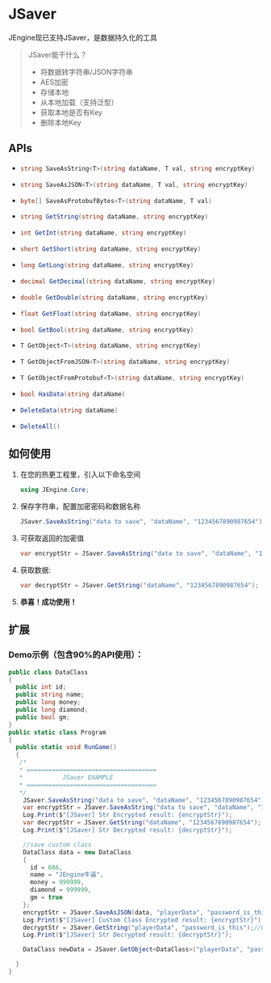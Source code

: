 # JSaver

JEngine现已支持JSaver，是数据持久化的工具

> JSaver能干什么？
>
> - 将数据转字符串/JSON字符串
> - AES加密
> - 存储本地
> - 从本地加载（支持泛型）
> - 获取本地是否有Key
> - 删除本地Key


## APIs

- ```csharp
  string SaveAsString<T>(string dataName, T val, string encryptKey)
  ```

- ```csharp
  string SaveAsJSON<T>(string dataName, T val, string encryptKey)
  ```

- ```csharp
  byte[] SaveAsProtobufBytes<T>(string dataName, T val) 
  ```

- ```csharp
  string GetString(string dataName, string encryptKey)
  ```

- ```csharp
  int GetInt(string dataName, string encryptKey)
  ```

- ```csharp
  short GetShort(string dataName, string encryptKey)
  ```

- ```csharp
  long GetLong(string dataName, string encryptKey)
  ```

- ```csharp
  decimal GetDecimal(string dataName, string encryptKey)
  ```

- ```csharp
  double GetDouble(string dataName, string encryptKey)
  ```

- ```csharp
  float GetFloat(string dataName, string encryptKey)
  ```

- ```csharp
  bool GetBool(string dataName, string encryptKey)
  ```

- ```csharp
  T GetObject<T>(string dataName, string encryptKey)
  ```

- ```csharp
  T GetObjectFromJSON<T>(string dataName, string encryptKey)
  ```

- ```csharp
  T GetObjectFromProtobuf<T>(string dataName, string encryptKey)
  ```

- ```csharp
  bool HasData(string dataName)
  ```

- ```csharp
  DeleteData(string dataName)
  ```

- ```csharp
  DeleteAll()
  ```



## 如何使用

1. 在您的热更工程里，引入以下命名空间

   ```csharp
   using JEngine.Core;
   ```

2. 保存字符串，配置加密密码和数据名称

   ```csharp
   JSaver.SaveAsString("data to save", "dataName", "1234567890987654");//Set a data to local storage
   ```

3. 可获取返回的加密值

   ```csharp
   var encryptStr = JSaver.SaveAsString("data to save", "dataName", "1234567890987654");//set and get the encrypted data string
   ```

4. 获取数据:

   ```csharp
   var decryptStr = JSaver.GetString("dataName", "1234567890987654");
   ```

5. **恭喜！成功使用！**

## 扩展

### Demo示例（包含90%的API使用）：

   ```csharp
   public class DataClass
   {
     public int id;
     public string name;
     public long money;
     public long diamond;
     public bool gm;
   }
   public static class Program
   {
     public static void RunGame()
     {
      /*
      * ====================================
      *           JSaver EXAMPLE
      * ====================================
      */
       JSaver.SaveAsString("data to save", "dataName", "1234567890987654");//Set a data to local storage
       var encryptStr = JSaver.SaveAsString("data to save", "dataName", "1234567890987654");//set and get the encrypted data string
       Log.Print($"[JSaver] Str Encrypted result: {encryptStr}");
       var decryptStr = JSaver.GetString("dataName", "1234567890987654");
       Log.Print($"[JSaver] Str Decrypted result: {decryptStr}");
   
       //save custom class
       DataClass data = new DataClass
       {
         id = 666,
         name = "JEngine牛逼",
         money = 999999,
         diamond = 999999,
         gm = true
       };
       encryptStr = JSaver.SaveAsJSON(data, "playerData", "password_is_this");
       Log.Print($"[JSaver] Custom Class Encrypted result: {encryptStr}");
       decryptStr = JSaver.GetString("playerData", "password_is_this");//Can convert to string
       Log.Print($"[JSaver] Str Decrypted result: {decryptStr}");
   
       DataClass newData = JSaver.GetObject<DataClass>("playerData", "password_is_this");//Can covert to class
   
     }
   }
   ```

